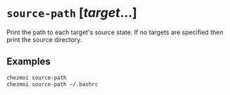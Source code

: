 # `source-path` [*target*...]

Print the path to each target's source state. If no targets are specified then
print the source directory.

## Examples

```sh
chezmoi source-path
chezmoi source-path ~/.bashrc
```

